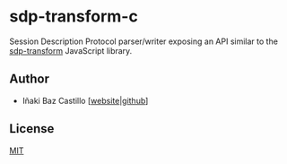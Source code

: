 # sdp-transform-c

Session Description Protocol parser/writer exposing an API similar to the [sdp-transform](https://github.com/clux/sdp-transform/) JavaScript library.


## Author

* Iñaki Baz Castillo [[website](https://inakibaz.me)|[github](https://github.com/ibc/)]


## License

[MIT](LICENSE)
